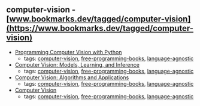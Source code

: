 computer-vision - [www.bookmarks.dev/tagged/computer-vision](https://www.bookmarks.dev/tagged/computer-vision)
---
* [Programming Computer Vision with Python](http://programmingcomputervision.com)
    * tags: [computer-vision](../tagged/computer-vision.md), [free-programming-books](../tagged/free-programming-books.md), [language-agnostic](../tagged/language-agnostic.md)
* [Computer Vision: Models, Learning, and Inference](http://www.computervisionmodels.com)
    * tags: [computer-vision](../tagged/computer-vision.md), [free-programming-books](../tagged/free-programming-books.md), [language-agnostic](../tagged/language-agnostic.md)
* [Computer Vision: Algorithms and Applications](http://szeliski.org/Book/)
    * tags: [computer-vision](../tagged/computer-vision.md), [free-programming-books](../tagged/free-programming-books.md), [language-agnostic](../tagged/language-agnostic.md)
* [Computer Vision](http://homepages.inf.ed.ac.uk/rbf/BOOKS/BANDB/bandb.htm)
    * tags: [computer-vision](../tagged/computer-vision.md), [free-programming-books](../tagged/free-programming-books.md), [language-agnostic](../tagged/language-agnostic.md)
